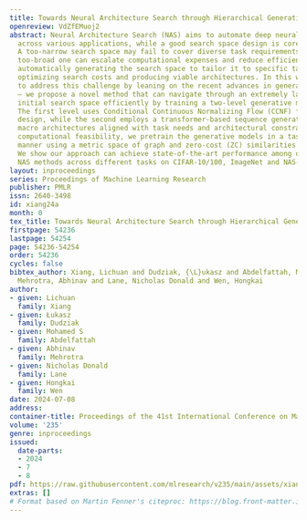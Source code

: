 ```yaml
---
title: Towards Neural Architecture Search through Hierarchical Generative Modeling
openreview: VdZfEMuoj2
abstract: Neural Architecture Search (NAS) aims to automate deep neural network design
  across various applications, while a good search space design is core to NAS performance.
  A too-narrow search space may fail to cover diverse task requirements, whereas a
  too-broad one can escalate computational expenses and reduce efficiency. %We propose
  automatically generating the search space to tailor it to specific task conditions,
  optimizing search costs and producing viable architectures. In this work, we aim
  to address this challenge by leaning on the recent advances in generative modelling
  – we propose a novel method that can navigate through an extremely large, general-purpose
  initial search space efficiently by training a two-level generative model hierarchy.
  The first level uses Conditional Continuous Normalizing Flow (CCNF) for micro-cell
  design, while the second employs a transformer-based sequence generator to craft
  macro architectures aligned with task needs and architectural constraints. To ensure
  computational feasibility, we pretrain the generative models in a task-agnostic
  manner using a metric space of graph and zero-cost (ZC) similarities between architectures.
  We show our approach can achieve state-of-the-art performance among other low-cost
  NAS methods across different tasks on CIFAR-10/100, ImageNet and NAS-Bench-360.
layout: inproceedings
series: Proceedings of Machine Learning Research
publisher: PMLR
issn: 2640-3498
id: xiang24a
month: 0
tex_title: Towards Neural Architecture Search through Hierarchical Generative Modeling
firstpage: 54236
lastpage: 54254
page: 54236-54254
order: 54236
cycles: false
bibtex_author: Xiang, Lichuan and Dudziak, {\L}ukasz and Abdelfattah, Mohamed S and
  Mehrotra, Abhinav and Lane, Nicholas Donald and Wen, Hongkai
author:
- given: Lichuan
  family: Xiang
- given: Łukasz
  family: Dudziak
- given: Mohamed S
  family: Abdelfattah
- given: Abhinav
  family: Mehrotra
- given: Nicholas Donald
  family: Lane
- given: Hongkai
  family: Wen
date: 2024-07-08
address:
container-title: Proceedings of the 41st International Conference on Machine Learning
volume: '235'
genre: inproceedings
issued:
  date-parts:
  - 2024
  - 7
  - 8
pdf: https://raw.githubusercontent.com/mlresearch/v235/main/assets/xiang24a/xiang24a.pdf
extras: []
# Format based on Martin Fenner's citeproc: https://blog.front-matter.io/posts/citeproc-yaml-for-bibliographies/
---
```

